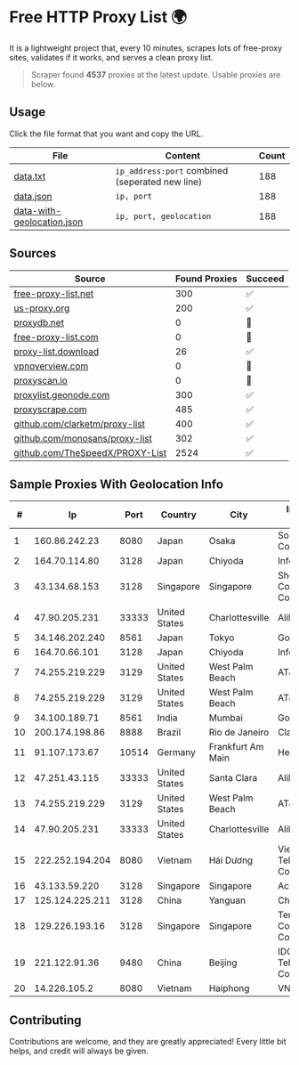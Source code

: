 
# Free HTTP Proxy List 🌍

It is a lightweight project that, every 10 minutes, scrapes lots of free-proxy sites, validates if it works, and serves a clean proxy list.


> Scraper found **4537** proxies at the latest update. Usable proxies are below.

## Usage

Click the file format that you want and copy the URL.


|File|Content|Count|
|----|-------|-----|
|[data.txt](https://raw.githubusercontent.com/themiralay/Proxy-List-World/master/data.txt)|`ip_address:port` combined (seperated new line)|188|
|[data.json](https://raw.githubusercontent.com/themiralay/Proxy-List-World/master/data.json)|`ip, port`|188|
|[data-with-geolocation.json](https://raw.githubusercontent.com/themiralay/Proxy-List-World/master/data-with-geolocation.json)|`ip, port, geolocation`|188|

## Sources

|Source|Found Proxies|Succeed|
|------|-------------|-------|
|[free-proxy-list.net](https://free-proxy-list.net)|300|✅|
|[us-proxy.org](https://www.us-proxy.org)|200|✅|
|[proxydb.net](http://proxydb.net)|0|🚫|
|[free-proxy-list.com](https://free-proxy-list.com/?page=&port=&type%5B%5D=http&type%5B%5D=https&up_time=0&search=Search)|0|🚫|
|[proxy-list.download](https://www.proxy-list.download/HTTP)|26|✅|
|[vpnoverview.com](https://vpnoverview.com/privacy/anonymous-browsing/free-proxy-servers)|0|🚫|
|[proxyscan.io](https://www.proxyscan.io)|0|🚫|
|[proxylist.geonode.com](https://proxylist.geonode.com/api/proxy-list?limit=300&page=1&sort_by=lastChecked&sort_type=desc&protocols=http,https)|300|✅|
|[proxyscrape.com](https://api.proxyscrape.com/v2/?request=displayproxies&protocol=http&timeout=10000&country=all&ssl=all&anonymity=all)|485|✅|
|[github.com/clarketm/proxy-list](https://raw.githubusercontent.com/clarketm/proxy-list/master/proxy-list-raw.txt)|400|✅|
|[github.com/monosans/proxy-list](https://raw.githubusercontent.com/monosans/proxy-list/main/proxies/http.txt)|302|✅|
|[github.com/TheSpeedX/PROXY-List](https://raw.githubusercontent.com/TheSpeedX/PROXY-List/master/http.txt)|2524|✅|


## Sample Proxies With Geolocation Info

|#|Ip|Port|Country|City|Internet Service Provider|
|-|--|----|-------|----|-------------------------|
|1|160.86.242.23|8080|Japan|Osaka|Sony Network Communications Inc|
|2|164.70.114.80|3128|Japan|Chiyoda|InfoSphere|
|3|43.134.68.153|3128|Singapore|Singapore|Shenzhen Tencent Computer Systems Company Limited|
|4|47.90.205.231|33333|United States|Charlottesville|Alibaba.com LLC|
|5|34.146.202.240|8561|Japan|Tokyo|Google LLC|
|6|164.70.66.101|3128|Japan|Chiyoda|InfoSphere|
|7|74.255.219.229|3129|United States|West Palm Beach|AT&T Corp.|
|8|74.255.219.229|3129|United States|West Palm Beach|AT&T Corp.|
|9|34.100.189.71|8561|India|Mumbai|Google LLC|
|10|200.174.198.86|8888|Brazil|Rio de Janeiro|Claro S.A|
|11|91.107.173.67|10514|Germany|Frankfurt Am Main|Hetzner Online AG|
|12|47.251.43.115|33333|United States|Santa Clara|Alibaba Cloud LLC|
|13|74.255.219.229|3129|United States|West Palm Beach|AT&T Corp.|
|14|47.90.205.231|33333|United States|Charlottesville|Alibaba.com LLC|
|15|222.252.194.204|8080|Vietnam|Hải Dương|VietNam Post and Telecom Corporation|
|16|43.133.59.220|3128|Singapore|Singapore|Aceville Pte.ltd|
|17|125.124.225.211|3128|China|Yanguan|Chinanet|
|18|129.226.193.16|3128|Singapore|Singapore|Tencent Cloud Computing (Beijing) Co|
|19|221.122.91.36|9480|China|Beijing|IDC, China Telecommunications Corporation|
|20|14.226.105.2|8080|Vietnam|Haiphong|VNPT|



## Contributing

Contributions are welcome, and they are greatly appreciated! Every
little bit helps, and credit will always be given.


